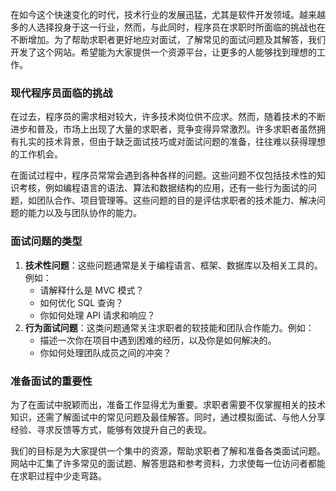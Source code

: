 在如今这个快速变化的时代，技术行业的发展迅猛，尤其是软件开发领域。越来越多的人选择投身于这一行业，然而，与此同时，程序员在求职时所面临的挑战也在不断增加。为了帮助求职者更好地应对面试，了解常见的面试问题及其解答，我们开发了这个网站。希望能为大家提供一个资源平台，让更多的人能够找到理想的工作。

### 现代程序员面临的挑战

在过去，程序员的需求相对较大，许多技术岗位供不应求。然而，随着技术的不断进步和普及，市场上出现了大量的求职者，竞争变得异常激烈。许多求职者虽然拥有扎实的技术背景，但由于缺乏面试技巧或对面试问题的准备，往往难以获得理想的工作机会。

在面试过程中，程序员常常会遇到各种各样的问题。这些问题不仅包括技术性的知识考核，例如编程语言的语法、算法和数据结构的应用，还有一些行为面试的问题，如团队合作、项目管理等。这些问题的目的是评估求职者的技术能力、解决问题的能力以及与团队协作的能力。

### 面试问题的类型

1. **技术性问题**：这些问题通常是关于编程语言、框架、数据库以及相关工具的。例如：
   - 请解释什么是 MVC 模式？
   - 如何优化 SQL 查询？
   - 你如何处理 API 请求和响应？
2. **行为面试问题**：这类问题通常关注求职者的软技能和团队合作能力。例如：
   - 描述一次你在项目中遇到困难的经历，以及你是如何解决的。
   - 你如何处理团队成员之间的冲突？

### 准备面试的重要性

为了在面试中脱颖而出，准备工作显得尤为重要。求职者需要不仅掌握相关的技术知识，还需了解面试中的常见问题及最佳解答。同时，通过模拟面试、与他人分享经验、寻求反馈等方式，能够有效提升自己的表现。

我们的目标是为大家提供一个集中的资源，帮助求职者了解和准备各类面试问题。网站中汇集了许多常见的面试题、解答思路和参考资料，力求使每一位访问者都能在求职过程中少走弯路。
